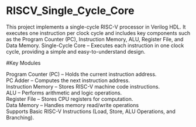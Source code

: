 # RISCV_Single_Cycle_Core
This project implements a single-cycle RISC-V processor in Verilog HDL. It executes one instruction per clock cycle and includes key components such as the Program Counter (PC), Instruction Memory, ALU, Register File, and Data Memory.
Single-Cycle Core – Executes each instruction in one clock cycle, providing a simple and easy-to-understand design.  

#Key Modules

Program Counter (PC) – Holds the current instruction address.  
PC Adder – Computes the next instruction address.  
Instruction Memory – Stores RISC-V machine code instructions.  
ALU – Performs arithmetic and logic operations.  
Register File – Stores CPU registers for computation.  
Data Memory – Handles memory read/write operations  
Supports Basic RISC-V Instructions (Load, Store, ALU Operations, and Branching).  
